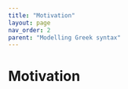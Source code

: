 ```yaml
---
title: "Motivation"
layout: page
nav_order: 2
parent: "Modelling Greek syntax"
---
```



# Motivation